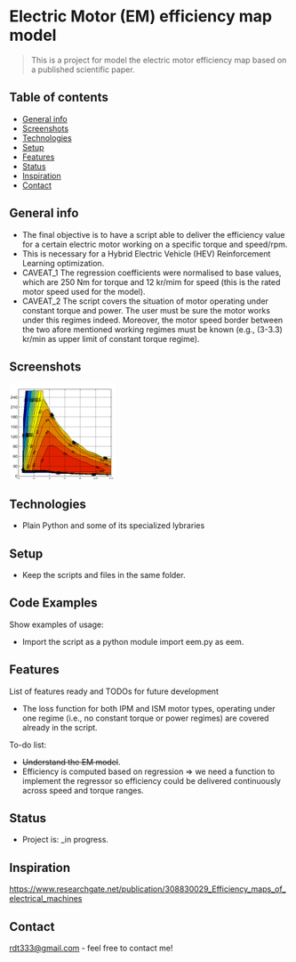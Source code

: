 # Electric Motor (EM) efficiency map model
> This is a project for model the electric motor efficiency map based on a published scientific paper.

## Table of contents
* [General info](#general-info)
* [Screenshots](#screenshots)
* [Technologies](#technologies)
* [Setup](#setup)
* [Features](#features)
* [Status](#status)
* [Inspiration](#inspiration)
* [Contact](#contact)

## General info
* The final objective is to have a script able to deliver the efficiency value for a certain electric motor working on a specific torque and speed/rpm.
* This is necessary for a Hybrid Electric Vehicle (HEV) Reinforcement Learning optimization.
* CAVEAT_1 The regression coefficients were normalised to base values, which are 250 Nm for torque and 12 kr/mim for speed (this is the rated motor speed     used for the model).
* CAVEAT_2 The script covers the situation of motor operating under constant torque and power. The user must be sure the motor works under this regimes     indeed. Moreover, the motor speed border between the two afore mentioned working regimes must be known (e.g., (3-3.3) kr/min as upper limit of constant   torque regime).

## Screenshots
![Example screenshot](EM_efficiency.png)

## Technologies
* Plain Python and some of its specialized lybraries

## Setup
* Keep the scripts and files in the same folder.

## Code Examples
Show examples of usage:
* Import the script as a python module import eem.py as eem.

## Features
List of features ready and TODOs for future development
* The loss function for both IPM and ISM motor types, operating under one regime (i.e., no constant torque or power regimes) are covered already in the     script.

To-do list:
* ~~Understand the EM model~~.
* Efficiency is computed based on regression => we need a function to implement the regressor so efficiency could be delivered continuously across speed     and torque ranges.


## Status
* Project is: _in progress.

## Inspiration
https://www.researchgate.net/publication/308830029_Efficiency_maps_of_electrical_machines

## Contact
rdt333@gmail.com - feel free to contact me!
